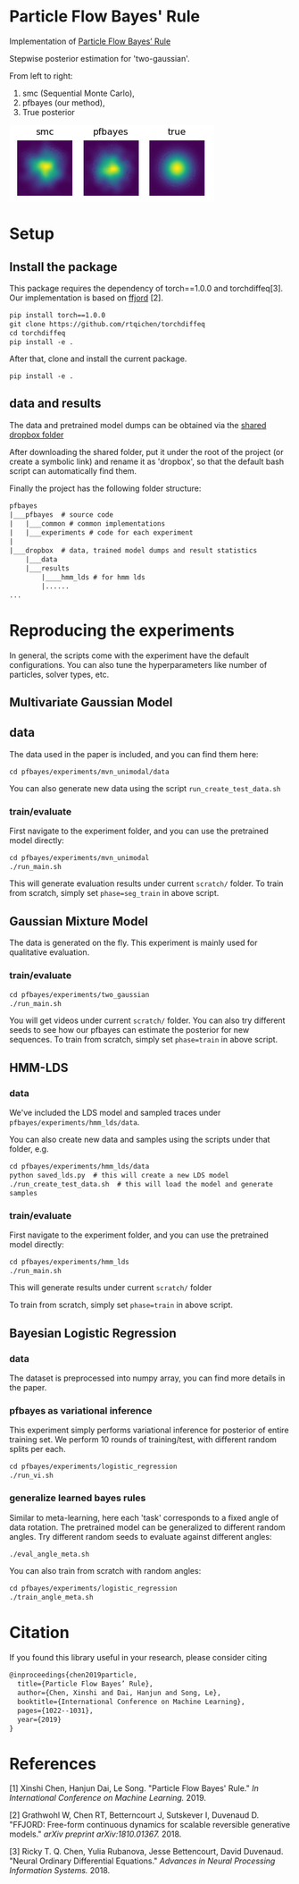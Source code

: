 # Particle Flow Bayes' Rule

Implementation of [Particle Flow Bayes’ Rule](http://proceedings.mlr.press/v97/chen19c.html)

Stepwise posterior estimation for 'two-gaussian'.

From left to right: 
1. smc (Sequential Monte Carlo), 
2. pfbayes (our method), 
3. True posterior

![demo](video/two_gaussian.gif)


# Setup

## Install the package

This package requires the dependency of torch==1.0.0 and torchdiffeq[3].
Our implementation is based on [ffjord](https://github.com/rtqichen/ffjord) [2].

```
pip install torch==1.0.0
git clone https://github.com/rtqichen/torchdiffeq
cd torchdiffeq
pip install -e .
```

After that, clone and install the current package.

```
pip install -e .
```

## data and results

The data and pretrained model dumps can be obtained via the [shared dropbox folder](https://www.dropbox.com/sh/a6bbockuft7bilb/AAAbH_AE1DHkcBkuVNio5IFla?dl=0)

After downloading the shared folder, put it under the root of the project (or create a symbolic link) and rename it as 'dropbox', so that the default bash script can automatically find them.

Finally the project has the following folder structure:
```
pfbayes
|___pfbayes  # source code
|   |___common # common implementations
|   |___experiments # code for each experiment
|
|___dropbox  # data, trained model dumps and result statistics
    |___data  
    |___results 
        |____hmm_lds # for hmm lds
        |......
...
```


# Reproducing the experiments

In general, the scripts come with the experiment have the default configurations. 
You can also tune the hyperparameters like number of particles, solver types, etc. 

## Multivariate Gaussian Model

## data
The data used in the paper is included, and you can find them here:
```
cd pfbayes/experiments/mvn_unimodal/data
```
You can also generate new data using the script `run_create_test_data.sh`

### train/evaluate
First navigate to the experiment folder, and you can use the pretrained model directly:
```
cd pfbayes/experiments/mvn_unimodal
./run_main.sh
```
This will generate evaluation results under current `scratch/` folder.
To train from scratch, simply set `phase=seg_train` in above script. 

## Gaussian Mixture Model
The data is generated on the fly. This experiment is mainly used for qualitative evaluation. 

### train/evaluate
```
cd pfbayes/experiments/two_gaussian
./run_main.sh
```
You will get videos under current `scratch/` folder. You can also try different seeds to see how our pfbayes can estimate the posterior for new sequences. 
To train from scratch, simply set `phase=train` in above script. 


## HMM-LDS

### data
We've included the LDS model and sampled traces under `pfbayes/experiments/hmm_lds/data`. 

You can also create new data and samples using the scripts under that folder, e.g.
```
cd pfbayes/experiments/hmm_lds/data
python saved_lds.py  # this will create a new LDS model
./run_create_test_data.sh  # this will load the model and generate samples
```

### train/evaluate
First navigate to the experiment folder, and you can use
the pretrained model directly:

```
cd pfbayes/experiments/hmm_lds
./run_main.sh
```

This will generate results under current `scratch/` folder

To train from scratch, simply set `phase=train` in above script. 


## Bayesian Logistic Regression

### data
The dataset is preprocessed into numpy array, you can find more details in the paper.

### pfbayes as variational inference

This experiment simply performs variational inference for posterior of entire training set. 
We perform 10 rounds of training/test, with different random splits per each. 

```
cd pfbayes/experiments/logistic_regression
./run_vi.sh
```

### generalize learned bayes rules

Similar to meta-learning, here each 'task' corresponds to a fixed angle of data rotation.
The pretrained model can be generalized to different random angles. Try different random seeds to evaluate against different angles:
```
./eval_angle_meta.sh
```
You can also train from scratch with random angles:
```
cd pfbayes/experiments/logistic_regression
./train_angle_meta.sh
```

# Citation
If you found this library useful in your research, please consider citing
```
@inproceedings{chen2019particle,
  title={Particle Flow Bayes’ Rule},
  author={Chen, Xinshi and Dai, Hanjun and Song, Le},
  booktitle={International Conference on Machine Learning},
  pages={1022--1031},
  year={2019}
}
```

# References
[1] Xinshi Chen, Hanjun Dai, Le Song. "Particle Flow Bayes' Rule." *In International Conference on Machine Learning.* 2019.

[2] Grathwohl W, Chen RT, Betterncourt J, Sutskever I, Duvenaud D. "FFJORD: Free-form continuous dynamics for scalable reversible generative models." *arXiv preprint arXiv:1810.01367.* 2018.

[3] Ricky T. Q. Chen, Yulia Rubanova, Jesse Bettencourt, David Duvenaud. "Neural Ordinary Differential Equations." *Advances in Neural Processing Information Systems.* 2018.

